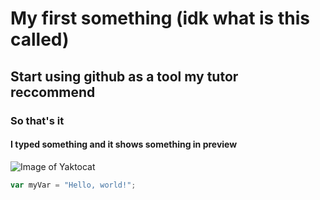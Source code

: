 # My first something (idk what is this called)

## Start using github as a tool my tutor reccommend

### So that's it

#### I typed something and it shows something in preview

![Image of Yaktocat](https://octodex.github.com/images/yaktocat.png)

``` javascript
var myVar = "Hello, world!";
```
